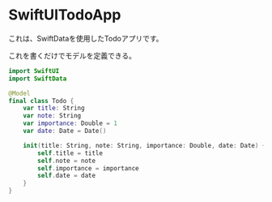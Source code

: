 # SwiftUITodoApp
これは、SwiftDataを使用したTodoアプリです。

これを書くだけでモデルを定義できる。
```swift
import SwiftUI
import SwiftData

@Model
final class Todo {
    var title: String
    var note: String
    var importance: Double = 1
    var date: Date = Date()

    init(title: String, note: String, importance: Double, date: Date) {
        self.title = title
        self.note = note
        self.importance = importance
        self.date = date
    }
}
```
